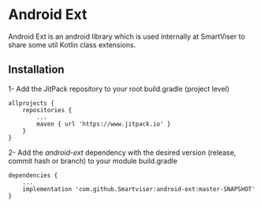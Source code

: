# Android Ext

Android Ext is an android library which is used internally at SmartViser to share some util Kotlin 
class extensions.

## Installation

1- Add the JitPack repository to your root build.gradle (project level)
```
allprojects {
    repositories {
        ...
        maven { url 'https://www.jitpack.io' }
    }
}
```

2- Add the *android-ext* dependency with the desired version (release, commit hash or branch) to 
your module build.gradle 
```
dependencies {
    ...
    implementation 'com.github.Smartviser:android-ext:master-SNAPSHOT'
}
```
